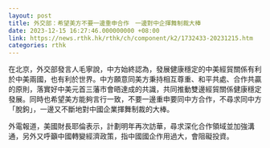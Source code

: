 ```yaml
---
layout: post
title: 外交部：希望美方不要一邊重申合作　一邊對中企揮舞制裁大棒
date: 2023-12-15 16:27:46.000000000 +08:00
link: https://news.rthk.hk/rthk/ch/component/k2/1732433-20231215.htm
categories: rthk
---
```


在北京，外交部發言人毛寧說，中方始終認為，發展健康穩定的中美經貿關係有利於中美兩國，也有利於世界。中方願意同美方秉持相互尊重、和平共處、合作共贏的原則，落實好中美元首三藩市會晤達成的共識，共同推動雙邊經貿關係健康穩定發展。同時也希望美方能夠言行一致，不要一邊重申要同中方合作，不尋求同中方「脫鉤」，一邊又不斷地對中國企業揮舞制裁的大棒。

外電報道，美國財長耶倫表示，計劃明年再次訪華，尋求深化合作領域並加強溝通，另外又呼籲中國轉變經濟政策，指中國國企作用過大，會阻礙投資。
